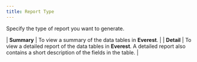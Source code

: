 ```yaml
---
title: Report Type
---
```



Specify the type of report you want to generate.


| **Summary** | To view a summary of the data tables in **Everest**. |
| **Detail** | To view a detailed report of the data tables in **Everest**. A detailed report also contains  a short description of the fields in the table. |

